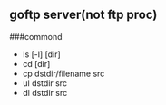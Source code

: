 ## goftp server(not ftp proc)
###commond
* ls [-l]  [dir]
* cd [dir]
* cp dstdir/filename src
* ul dstdir src
* dl dstdir src